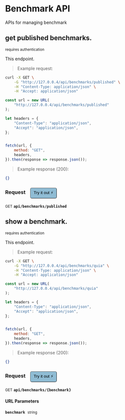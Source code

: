 # Benchmark API

APIs for managing  benchmark

## get published benchmarks.

<small class="badge badge-darkred">requires authentication</small>

This endpoint.

> Example request:

```bash
curl -X GET \
    -G "http://127.0.0.4/api/benchmarks/published" \
    -H "Content-Type: application/json" \
    -H "Accept: application/json"
```

```javascript
const url = new URL(
    "http://127.0.0.4/api/benchmarks/published"
);

let headers = {
    "Content-Type": "application/json",
    "Accept": "application/json",
};


fetch(url, {
    method: "GET",
    headers,
}).then(response => response.json());
```


> Example response (200):

```json
{}
```
<div id="execution-results-GETapi-benchmarks-published" hidden>
    <blockquote>Received response<span id="execution-response-status-GETapi-benchmarks-published"></span>:</blockquote>
    <pre class="json"><code id="execution-response-content-GETapi-benchmarks-published"></code></pre>
</div>
<div id="execution-error-GETapi-benchmarks-published" hidden>
    <blockquote>Request failed with error:</blockquote>
    <pre><code id="execution-error-message-GETapi-benchmarks-published"></code></pre>
</div>
<form id="form-GETapi-benchmarks-published" data-method="GET" data-path="api/benchmarks/published" data-authed="1" data-hasfiles="0" data-headers='{"Content-Type":"application\/json","Accept":"application\/json"}' onsubmit="event.preventDefault(); executeTryOut('GETapi-benchmarks-published', this);">
<h3>
    Request&nbsp;&nbsp;&nbsp;
        <button type="button" style="background-color: #8fbcd4; padding: 5px 10px; border-radius: 5px; border-width: thin;" id="btn-tryout-GETapi-benchmarks-published" onclick="tryItOut('GETapi-benchmarks-published');">Try it out ⚡</button>
    <button type="button" style="background-color: #c97a7e; padding: 5px 10px; border-radius: 5px; border-width: thin;" id="btn-canceltryout-GETapi-benchmarks-published" onclick="cancelTryOut('GETapi-benchmarks-published');" hidden>Cancel</button>&nbsp;&nbsp;
    <button type="submit" style="background-color: #6ac174; padding: 5px 10px; border-radius: 5px; border-width: thin;" id="btn-executetryout-GETapi-benchmarks-published" hidden>Send Request 💥</button>
    </h3>
<p>
<small class="badge badge-green">GET</small>
 <b><code>api/benchmarks/published</code></b>
</p>
<p>
<label id="auth-GETapi-benchmarks-published" hidden>Authorization header: <b><code>Bearer </code></b><input type="text" name="Authorization" data-prefix="Bearer " data-endpoint="GETapi-benchmarks-published" data-component="header"></label>
</p>
</form>


## show a benchmark.

<small class="badge badge-darkred">requires authentication</small>

This endpoint.

> Example request:

```bash
curl -X GET \
    -G "http://127.0.0.4/api/benchmarks/quia" \
    -H "Content-Type: application/json" \
    -H "Accept: application/json"
```

```javascript
const url = new URL(
    "http://127.0.0.4/api/benchmarks/quia"
);

let headers = {
    "Content-Type": "application/json",
    "Accept": "application/json",
};


fetch(url, {
    method: "GET",
    headers,
}).then(response => response.json());
```


> Example response (200):

```json
{}
```
<div id="execution-results-GETapi-benchmarks--benchmark-" hidden>
    <blockquote>Received response<span id="execution-response-status-GETapi-benchmarks--benchmark-"></span>:</blockquote>
    <pre class="json"><code id="execution-response-content-GETapi-benchmarks--benchmark-"></code></pre>
</div>
<div id="execution-error-GETapi-benchmarks--benchmark-" hidden>
    <blockquote>Request failed with error:</blockquote>
    <pre><code id="execution-error-message-GETapi-benchmarks--benchmark-"></code></pre>
</div>
<form id="form-GETapi-benchmarks--benchmark-" data-method="GET" data-path="api/benchmarks/{benchmark}" data-authed="1" data-hasfiles="0" data-headers='{"Content-Type":"application\/json","Accept":"application\/json"}' onsubmit="event.preventDefault(); executeTryOut('GETapi-benchmarks--benchmark-', this);">
<h3>
    Request&nbsp;&nbsp;&nbsp;
        <button type="button" style="background-color: #8fbcd4; padding: 5px 10px; border-radius: 5px; border-width: thin;" id="btn-tryout-GETapi-benchmarks--benchmark-" onclick="tryItOut('GETapi-benchmarks--benchmark-');">Try it out ⚡</button>
    <button type="button" style="background-color: #c97a7e; padding: 5px 10px; border-radius: 5px; border-width: thin;" id="btn-canceltryout-GETapi-benchmarks--benchmark-" onclick="cancelTryOut('GETapi-benchmarks--benchmark-');" hidden>Cancel</button>&nbsp;&nbsp;
    <button type="submit" style="background-color: #6ac174; padding: 5px 10px; border-radius: 5px; border-width: thin;" id="btn-executetryout-GETapi-benchmarks--benchmark-" hidden>Send Request 💥</button>
    </h3>
<p>
<small class="badge badge-green">GET</small>
 <b><code>api/benchmarks/{benchmark}</code></b>
</p>
<p>
<label id="auth-GETapi-benchmarks--benchmark-" hidden>Authorization header: <b><code>Bearer </code></b><input type="text" name="Authorization" data-prefix="Bearer " data-endpoint="GETapi-benchmarks--benchmark-" data-component="header"></label>
</p>
<h4 class="fancy-heading-panel"><b>URL Parameters</b></h4>
<p>
<b><code>benchmark</code></b>&nbsp;&nbsp;<small>string</small>  &nbsp;
<input type="text" name="benchmark" data-endpoint="GETapi-benchmarks--benchmark-" data-component="url" required  hidden>
<br>
</p>
</form>



